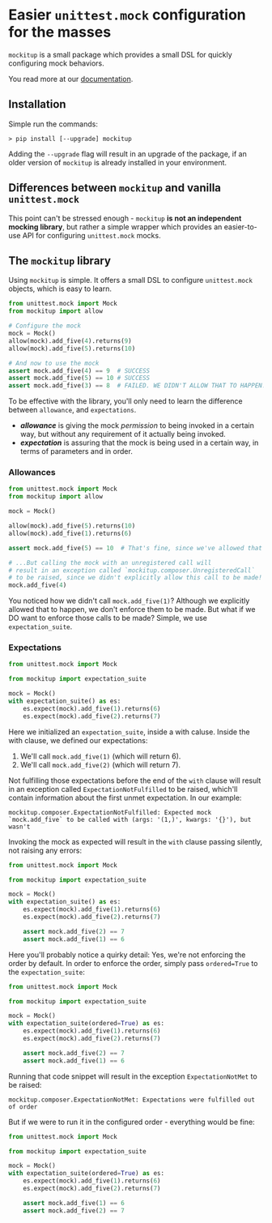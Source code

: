 # Easier `unittest.mock` configuration for the masses

`mockitup` is a small package which provides a small DSL for quickly
configuring mock behaviors.

You read more at our [documentation](https://shacham6.github.io/mockitup/).

## Installation

Simple run the commands:

``` shell
> pip install [--upgrade] mockitup
```

Adding the `--upgrade` flag will result in an upgrade of the package,
if an older version of `mockitup` is already installed in your environment.

## Differences between `mockitup` and vanilla `unittest.mock`

This point can't be stressed enough - `mockitup` **is not an independent mocking library**, but
rather a simple wrapper which provides an easier-to-use API for configuring `unittest.mock` mocks.

## The `mockitup` library

Using `mockitup` is simple. It offers a small DSL to configure `unittest.mock` objects, which is easy to learn.

``` python
from unittest.mock import Mock
from mockitup import allow

# Configure the mock
mock = Mock()
allow(mock).add_five(4).returns(9)
allow(mock).add_five(5).returns(10)

# And now to use the mock
assert mock.add_five(4) == 9  # SUCCESS
assert mock.add_five(5) == 10 # SUCCESS
assert mock.add_five(3) == 8  # FAILED. WE DIDN'T ALLOW THAT TO HAPPEN.
```

To be effective with the library, you'll only need to learn
the difference between `allowance`, and `expectations`.

- ***allowance*** is giving the mock _permission_ to being invoked in a certain way, but without any requirement of it actually being invoked.
- ***expectation*** is assuring that the mock is being used in a certain way, in terms of parameters and in order.

### Allowances

``` python
from unittest.mock import Mock
from mockitup import allow

mock = Mock()

allow(mock).add_five(5).returns(10)
allow(mock).add_five(1).returns(6)

assert mock.add_five(5) == 10  # That's fine, since we've allowed that to happen.

# ...But calling the mock with an unregistered call will
# result in an exception called `mockitup.composer.UnregisteredCall`
# to be raised, since we didn't explicitly allow this call to be made!
mock.add_five(4)
```

You noticed how we didn't call `mock.add_five(1)`? Although we explicitly
allowed that to happen, we don't enforce them to be made.
But what if we DO want to enforce those calls to be made? Simple,
we use `expectation_suite`.

### Expectations

``` python
from unittest.mock import Mock

from mockitup import expectation_suite

mock = Mock()
with expectation_suite() as es:
    es.expect(mock).add_five(1).returns(6)
    es.expect(mock).add_five(2).returns(7)
```

Here we initialized an `expectation_suite`, inside a with caluse.
Inside the with clause, we defined our expectations:

1. We'll call `mock.add_five(1)` (which will return 6).
2. We'll call `mock.add_five(2)` (which will return 7).

Not fulfilling those expectations before the end of the `with` clause will result in an
exception called `ExpectationNotFulfilled` to be raised, which'll contain information
about the first unmet expectation. In our example:

``` text
mockitup.composer.ExpectationNotFulfilled: Expected mock `mock.add_five` to be called with (args: '(1,)', kwargs: '{}'), but wasn't
```

Invoking the mock as expected will result in the `with` clause passing silently, not
raising any errors:

``` python
from unittest.mock import Mock

from mockitup import expectation_suite

mock = Mock()
with expectation_suite() as es:
    es.expect(mock).add_five(1).returns(6)
    es.expect(mock).add_five(2).returns(7)

    assert mock.add_five(2) == 7
    assert mock.add_five(1) == 6

```

Here you'll probably notice a quirky detail: Yes, we're not enforcing the order by default.
In order to enforce the order, simply pass `ordered=True` to the `expectation_suite`:

``` python
from unittest.mock import Mock

from mockitup import expectation_suite

mock = Mock()
with expectation_suite(ordered=True) as es:
    es.expect(mock).add_five(1).returns(6)
    es.expect(mock).add_five(2).returns(7)

    assert mock.add_five(2) == 7
    assert mock.add_five(1) == 6

```

Running that code snippet will result in the exception `ExpectationNotMet` to be raised:

``` text
mockitup.composer.ExpectationNotMet: Expectations were fulfilled out of order
```

But if we were to run it in the configured order - everything would be fine:

``` python
from unittest.mock import Mock

from mockitup import expectation_suite

mock = Mock()
with expectation_suite(ordered=True) as es:
    es.expect(mock).add_five(1).returns(6)
    es.expect(mock).add_five(2).returns(7)

    assert mock.add_five(1) == 6
    assert mock.add_five(2) == 7

```
